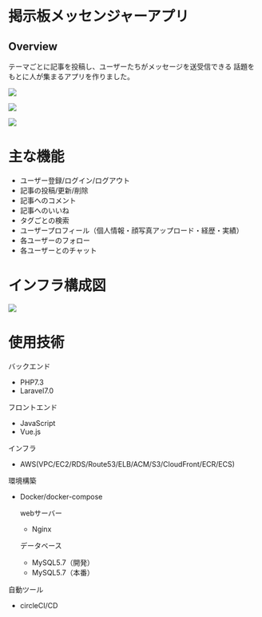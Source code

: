 # 掲示板メッセンジャーアプリ

## Overview
 
テーマごとに記事を投稿し、ユーザーたちがメッセージを送受信できる
話題をもとに人が集まるアプリを作りました。

![](https://larasns.s3-ap-northeast-1.amazonaws.com/%E3%82%B9%E3%82%AF%E3%83%AA%E3%83%BC%E3%83%B3%E3%82%B7%E3%83%A7%E3%83%83%E3%83%88+2020-05-28+18.46.43.png)


![](https://larasns.s3-ap-northeast-1.amazonaws.com/%E3%82%B9%E3%82%AF%E3%83%AA%E3%83%BC%E3%83%B3%E3%82%B7%E3%83%A7%E3%83%83%E3%83%88+2020-05-28+19.53.10.png)


![](https://larasns.s3-ap-northeast-1.amazonaws.com/%E3%82%B9%E3%82%AF%E3%83%AA%E3%83%BC%E3%83%B3%E3%82%B7%E3%83%A7%E3%83%83%E3%83%88+2020-05-28+18.56.20.png
)


# 主な機能

* ユーザー登録/ログイン/ログアウト
* 記事の投稿/更新/削除
* 記事へのコメント
* 記事へのいいね
* タグごとの検索
* ユーザープロフィール（個人情報・顔写真アップロード・経歴・実績）
* 各ユーザーのフォロー
* 各ユーザーとのチャット


# インフラ構成図
![](https://larasns.s3-ap-northeast-1.amazonaws.com/%E3%82%B9%E3%82%AF%E3%83%AA%E3%83%BC%E3%83%B3%E3%82%B7%E3%83%A7%E3%83%83%E3%83%88+2020-05-28+19.39.19.png)


# 使用技術

バックエンド
* PHP7.3
* Laravel7.0

フロントエンド
* JavaScript
* Vue.js

インフラ
* AWS(VPC/EC2/RDS/Route53/ELB/ACM/S3/CloudFront/ECR/ECS)

環境構築
* Docker/docker-compose

  webサーバー
  * Nginx

  データベース
  * MySQL5.7（開発）
  * MySQL5.7（本番）

自動ツール
* circleCI/CD




